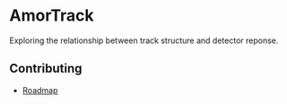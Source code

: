 # AmorTrack
Exploring the relationship between track structure and detector reponse.

## Contributing
- [Roadmap](docs/roadmap.md)
